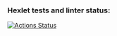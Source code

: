 ### Hexlet tests and linter status:
[![Actions Status](https://github.com/KirVoloff/python-project-52/workflows/hexlet-check/badge.svg)](https://github.com/KirVoloff/python-project-52/actions)